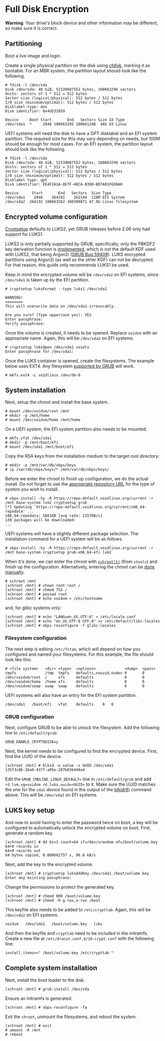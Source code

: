 # Full Disk Encryption

**Warning**: Your drive's block device and other information may be different,
so make sure it is correct.

## Partitioning

Boot a live image and login.

Create a single physical partition on the disk using
[cfdisk](https://man.voidlinux.org/cfdisk), marking it as bootable. For an MBR
system, the partition layout should look like the following.

```
# fdisk -l /dev/sda
Disk /dev/sda: 48 GiB, 51539607552 bytes, 100663296 sectors
Units: sectors of 1 * 512 = 512 bytes
Sector size (logical/physical): 512 bytes / 512 bytes
I/O size (minimum/optimal): 512 bytes / 512 bytes
Disklabel type: dos
Disk identifier: 0x4d532059

Device     Boot Start       End   Sectors Size Id Type
/dev/sda1  *     2048 100663295 100661248  48G 83 Linux
```

UEFI systems will need the disk to have a GPT disklabel and an EFI system
partition. The required size for this may vary depending on needs, but 100M
should be enough for most cases. For an EFI system, the partition layout should
look like the following.

```
# fdisk -l /dev/sda
Disk /dev/sda: 48 GiB, 51539607552 bytes, 100663296 sectors
Units: sectors of 1 * 512 = 512 bytes
Sector size (logical/physical): 512 bytes / 512 bytes
I/O size (minimum/optimal): 512 bytes / 512 bytes
Disklabel type: gpt
Disk identifier: EE4F2A1A-8E7F-48CA-B3D0-BD7A01F6D8A0

Device      Start       End   Sectors  Size Type
/dev/sda1    2048    264191    262144  128M EFI System
/dev/sda2  264192 100663262 100399071 47.9G Linux filesystem
```

## Encrypted volume configuration

[Cryptsetup](https://man.voidlinux.org/cryptsetup.8) defaults to LUKS2, yet GRUB
releases before 2.06 only had support for LUKS1.

LUKS2 is only partially supported by GRUB; specifically, only the PBKDF2 key
derivation function is
[implemented](https://git.savannah.gnu.org/cgit/grub.git/commit/?id=365e0cc3e7e44151c14dd29514c2f870b49f9755),
which is *not* the default KDF used with LUKS2, that being Argon2i ([GRUB Bug
59409](https://savannah.gnu.org/bugs/?59409)). LUKS encrypted partitions using
Argon2i (as well as the other KDF) can *not* be decrypted. For that reason, this
guide only recommends LUKS1 be used.

Keep in mind the encrypted volume will be `/dev/sda2` on EFI systems, since
`/dev/sda1` is taken up by the EFI partition.

```
# cryptsetup luksFormat --type luks1 /dev/sda1

WARNING!
========
This will overwrite data on /dev/sda1 irrevocably.

Are you sure? (Type uppercase yes): YES
Enter passphrase:
Verify passphrase:
```

Once the volume is created, it needs to be opened. Replace `voidvm` with an
appropriate name. Again, this will be `/dev/sda2` on EFI systems.

```
# cryptsetup luksOpen /dev/sda1 voidlx
Enter passphrase for /dev/sda1:
```

Once the LUKS container is opened, create the filesystems. The example below uses EXT4. Any filesystem [supported by
GRUB](https://www.gnu.org/software/grub/manual/grub/grub.html#Features) will work.

```
# mkfs.ext4 -L voidlinux /dev/dm-0
```

## System installation

Next, setup the chroot and install the base system.

```
# mount /dev/voidvm/root /mnt
# mkdir -p /mnt/home
# mount /dev/voidvm/home /mnt/home
```

On a UEFI system, the EFI system partition also needs to be mounted.

```
# mkfs.vfat /dev/sda1
# mkdir -p /mnt/boot/efi
# mount /dev/sda1 /mnt/boot/efi
```

Copy the RSA keys from the installation medium to the target root directory:

```
# mkdir -p /mnt/var/db/xbps/keys
# cp /var/db/xbps/keys/* /mnt/var/db/xbps/keys/
```

Before we enter the chroot to finish up configuration, we do the actual install.
Do not forget to use the [appropriate repository
URL](../../xbps/repositories/index.md#the-main-repository) for the type of
system you wish to install.

```
# xbps-install -Sy -R https://repo-default.voidlinux.org/current -r /mnt base-system lvm2 cryptsetup grub
[*] Updating `https://repo-default.voidlinux.org/current/x86_64-repodata' ...
x86_64-repodata: 1661KB [avg rate: 2257KB/s]
130 packages will be downloaded:
...
```

UEFI systems will have a slightly different package selection. The installation
command for a UEFI system will be as follows.

```
# xbps-install -Sy -R https://repo-default.voidlinux.org/current -r /mnt base-system cryptsetup grub-x86_64-efi lvm2
```

When it's done, we can enter the chroot with
[`xchroot(1)`](https://man.voidlinux.org/xchroot.1) (from `xtools`) and finish
up the configuration. Alternatively, entering the chroot can be [done
manually](../../config/containers-and-vms/chroot.md#manual-method).

```
# xchroot /mnt
[xchroot /mnt] # chown root:root /
[xchroot /mnt] # chmod 755 /
[xchroot /mnt] # passwd root
[xchroot /mnt] # echo voidvm > /etc/hostname
```

and, for glibc systems only:

```
[xchroot /mnt] # echo "LANG=en_US.UTF-8" > /etc/locale.conf
[xchroot /mnt] # echo "en_US.UTF-8 UTF-8" >> /etc/default/libc-locales
[xchroot /mnt] # xbps-reconfigure -f glibc-locales
```

### Filesystem configuration

The next step is editing `/etc/fstab`, which will depend on how you configured
and named your filesystems. For this example, the file should look like this:

```
# <file system>   <dir> <type>  <options>             <dump>  <pass>
tmpfs             /tmp  tmpfs   defaults,nosuid,nodev 0       0
/dev/voidvm/root  /     xfs     defaults              0       0
/dev/voidvm/home  /home xfs     defaults              0       0
/dev/voidvm/swap  swap  swap    defaults              0       0
```

UEFI systems will also have an entry for the EFI system partition.

```
/dev/sda1	/boot/efi	vfat	defaults	0	0
```

### GRUB configuration

Next, configure GRUB to be able to unlock the filesystem. Add the following line
to `/etc/default/grub`:

```
GRUB_ENABLE_CRYPTODISK=y
```

Next, the kernel needs to be configured to find the encrypted device. First,
find the UUID of the device.

```
[xchroot /mnt] # blkid -o value -s UUID /dev/sda1
135f3c06-26a0-437f-a05e-287b036440a4
```

Edit the `GRUB_CMDLINE_LINUX_DEFAULT=` line in `/etc/default/grub` and add
`rd.lvm.vg=voidvm rd.luks.uuid=<UUID>` to it. Make sure the UUID matches the one
for the `sda1` device found in the output of the
[blkid(8)](https://man.voidlinux.org/blkid.8) command above. This will be
`/dev/sda2` on EFI systems.

## LUKS key setup

And now to avoid having to enter the password twice on boot, a key will be
configured to automatically unlock the encrypted volume on boot. First, generate
a random key.

```
[xchroot /mnt] # dd bs=1 count=64 if=/dev/urandom of=/boot/volume.key
64+0 records in
64+0 records out
64 bytes copied, 0.000662757 s, 96.6 kB/s
```

Next, add the key to the encrypted volume.

```
[xchroot /mnt] # cryptsetup luksAddKey /dev/sda1 /boot/volume.key
Enter any existing passphrase:
```

Change the permissions to protect the generated key.

```
[xchroot /mnt] # chmod 000 /boot/volume.key
[xchroot /mnt] # chmod -R g-rwx,o-rwx /boot
```

This keyfile also needs to be added to `/etc/crypttab`. Again, this will be
`/dev/sda2` on EFI systems.

```
voidvm   /dev/sda1   /boot/volume.key   luks
```

And then the keyfile and `crypttab` need to be included in the initramfs. Create
a new file at `/etc/dracut.conf.d/10-crypt.conf` with the following line:

```
install_items+=" /boot/volume.key /etc/crypttab "
```

## Complete system installation

Next, install the boot loader to the disk.

```
[xchroot /mnt] # grub-install /dev/sda
```

Ensure an initramfs is generated:

```
[xchroot /mnt] # xbps-reconfigure -fa
```

Exit the `chroot`, unmount the filesystems, and reboot the system.

```
[xchroot /mnt] # exit
# umount -R /mnt
# reboot
```
